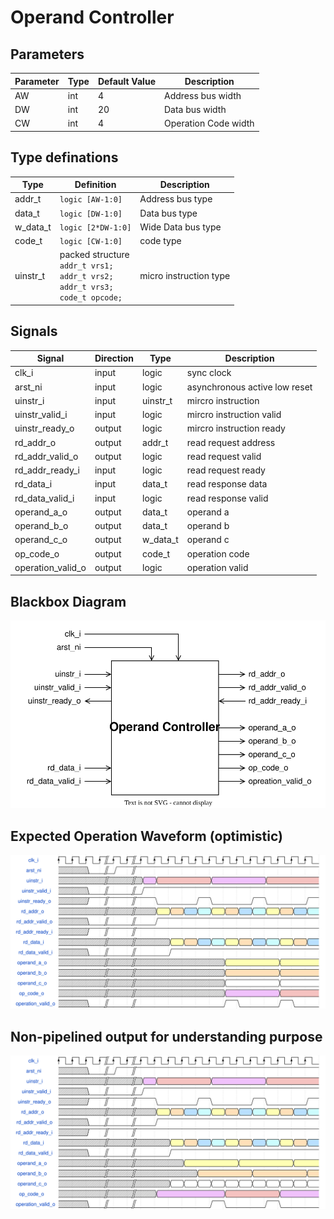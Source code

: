 # Operand Controller

## Parameters
| Parameter | Type | Default Value | Description             |
|-----------|------|---------------|-------------------------|
| AW        | int  | 4             | Address bus width       |
| DW        | int  | 20            | Data bus width          |
| CW        | int  | 4             | Operation Code width    |

## Type definations
| Type     | Definition         | Description        |
|----------|--------------------|--------------------|
| addr_t   | `logic [AW-1:0]`   | Address bus type   |
| data_t   | `logic [DW-1:0]`   | Data bus type      |
| w_data_t | `logic [2*DW-1:0]` | Wide Data bus type |
| code_t   | `logic [CW-1:0]`   | code type          |
| uinstr_t | packed structure<br> `addr_t vrs1;` <br> `addr_t vrs2;` <br> `addr_t vrs3;` <br> `code_t opcode;` | micro instruction type |

## Signals
| Signal            | Direction | Type     | Description                   |
|-------------------|-----------|----------|-------------------------------|
| clk_i             | input     | logic    | sync clock                    |
| arst_ni           | input     | logic    | asynchronous active low reset |
| uinstr_i          | input     | uinstr_t | mircro instruction            |
| uinstr_valid_i    | input     | logic    | mircro instruction valid      |
| uinstr_ready_o    | output    | logic    | mircro instruction ready      |
| rd_addr_o         | output    | addr_t   | read request address          |
| rd_addr_valid_o   | output    | logic    | read request valid            |
| rd_addr_ready_i   | input     | logic    | read request ready            |
| rd_data_i         | input     | data_t   | read response data            |
| rd_data_valid_i   | input     | logic    | read response valid           |
| operand_a_o       | output    | data_t   | operand a                     |
| operand_b_o       | output    | data_t   | operand b                     |
| operand_c_o       | output    | w_data_t | operand c                     |
| op_code_o         | output    | code_t   | operation code                |
| operation_valid_o | output    | logic    | operation valid               |

## Blackbox Diagram
<img src="docs/diagrams/top.svg">

## Expected Operation Waveform (optimistic)
<img src="docs/diagrams/wavefrom_pipelined.svg">

## Non-pipelined output for understanding purpose
<img src="docs/diagrams/wavefrom_non_pipelined.svg">

